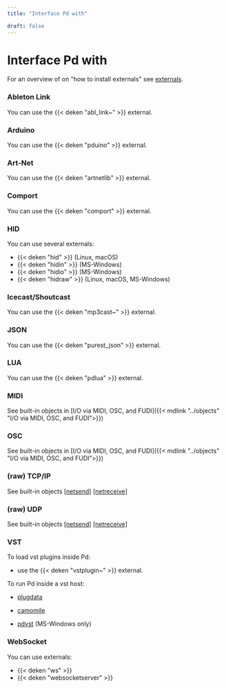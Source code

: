 ```yaml
---
title: "Interface Pd with"

draft: false
---
```


# Interface Pd with

For an overview of on "how to install externals" see [externals](../externals).

### Ableton Link

You can use the {{< deken "abl_link~" >}} external.


### Arduino

You can use the {{< deken "pduino" >}} external.


### Art-Net

You can use the {{< deken "artnetlib" >}} external.


### Comport

You can use the {{< deken "comport" >}} external.

### HID

You can use several externals:

  - {{< deken "hid" >}} (Linux, macOS)
  - {{< deken "hidin" >}} (MS-Windows)
  - {{< deken "hidio" >}} (MS-Windows)
  - {{< deken "hidraw" >}} (Linux, macOS, MS-Windows)

### Icecast/Shoutcast

You can use the {{< deken "mp3cast~" >}} external.

### JSON

You can use the {{< deken "purest_json" >}} external.

### LUA

You can use the {{< deken "pdlua" >}} external.

### MIDI

See built-in objects in [I/O via MIDI, OSC, and FUDI]({{< mdlink "../objects" "I/O via MIDI, OSC, and FUDI">}})

### OSC

See built-in objects in [I/O via MIDI, OSC, and FUDI]({{< mdlink "../objects" "I/O via MIDI, OSC, and FUDI">}})

### (raw) TCP/IP

See built-in objects [[netsend]](../objects/netsend/) [[netreceive]](../objects/netreceive/)


### (raw) UDP

See built-in objects [[netsend]](../objects/netsend/) [[netreceive]](../objects/netreceive/)


### VST

To load vst plugins inside Pd:

  - use the {{< deken "vstplugin~" >}} external.

To run Pd inside a vst host:

  - [plugdata](https://plugdata.org/)

  - [camomile](https://github.com/pierreguillot/Camomile)

  - [pdvst](https://git.nubegris.com.ar/lucarda/pdvst-0.52/releases) (MS-Windows only)

### WebSocket

You can use externals:

  - {{< deken "ws" >}}
  - {{< deken "websocketserver" >}}

